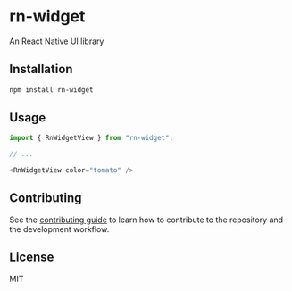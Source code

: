 # rn-widget

An React Native UI library

## Installation

```sh
npm install rn-widget
```

## Usage

```js
import { RnWidgetView } from "rn-widget";

// ...

<RnWidgetView color="tomato" />
```

## Contributing

See the [contributing guide](CONTRIBUTING.md) to learn how to contribute to the repository and the development workflow.

## License

MIT
